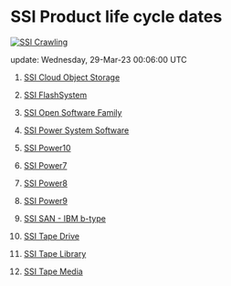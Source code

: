 # SSI Product life cycle dates

[![SSI Crawling](https://github.com/cage1016/ssi-life-cycle-dates/actions/workflows/crawling.yml/badge.svg)](https://github.com/cage1016/ssi-life-cycle-dates/actions/workflows/crawling.yml)

update: Wednesday, 29-Mar-23 00:06:00 UTC


1. [SSI Cloud Object Storage](./SSI%20Cloud%20Object%20Storage.md)

1. [SSI FlashSystem](./SSI%20FlashSystem.md)

1. [SSI Open Software Family](./SSI%20Open%20Software%20Family.md)

1. [SSI Power System Software](./SSI%20Power%20System%20Software.md)

1. [SSI Power10](./SSI%20Power10.md)

1. [SSI Power7](./SSI%20Power7.md)

1. [SSI Power8](./SSI%20Power8.md)

1. [SSI Power9](./SSI%20Power9.md)

1. [SSI SAN - IBM b-type](./SSI%20SAN%20-%20IBM%20b-type.md)

1. [SSI Tape Drive](./SSI%20Tape%20Drive.md)

1. [SSI Tape Library](./SSI%20Tape%20Library.md)

1. [SSI Tape Media](./SSI%20Tape%20Media.md)
